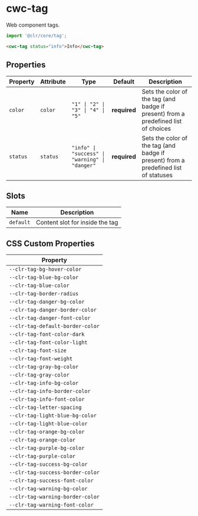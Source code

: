 # cwc-tag

Web component tags.

```typescript
import '@clr/core/tag';
```

```html
<cwc-tag status="info">Info</cwc-tag>
```

## Properties

| Property | Attribute | Type                                           | Default      | Description                                      |
|----------|-----------|------------------------------------------------|--------------|--------------------------------------------------|
| `color`  | `color`   | `"1" \| "2" \| "3" \| "4" \| "5"`              | **required** | Sets the color of the tag (and badge if present) from a predefined list of choices |
| `status` | `status`  | `"info" \| "success" \| "warning" \| "danger"` | **required** | Sets the color of the tag (and badge if present) from a predefined list of statuses |

## Slots

| Name      | Description                     |
|-----------|---------------------------------|
| `default` | Content slot for inside the tag |

## CSS Custom Properties

| Property                         |
|----------------------------------|
| `--clr-tag-bg-hover-color`       |
| `--clr-tag-blue-bg-color`        |
| `--clr-tag-blue-color`           |
| `--clr-tag-border-radius`        |
| `--clr-tag-danger-bg-color`      |
| `--clr-tag-danger-border-color`  |
| `--clr-tag-danger-font-color`    |
| `--clr-tag-default-border-color` |
| `--clr-tag-font-color-dark`      |
| `--clr-tag-font-color-light`     |
| `--clr-tag-font-size`            |
| `--clr-tag-font-weight`          |
| `--clr-tag-gray-bg-color`        |
| `--clr-tag-gray-color`           |
| `--clr-tag-info-bg-color`        |
| `--clr-tag-info-border-color`    |
| `--clr-tag-info-font-color`      |
| `--clr-tag-letter-spacing`       |
| `--clr-tag-light-blue-bg-color`  |
| `--clr-tag-light-blue-color`     |
| `--clr-tag-orange-bg-color`      |
| `--clr-tag-orange-color`         |
| `--clr-tag-purple-bg-color`      |
| `--clr-tag-purple-color`         |
| `--clr-tag-success-bg-color`     |
| `--clr-tag-success-border-color` |
| `--clr-tag-success-font-color`   |
| `--clr-tag-warning-bg-color`     |
| `--clr-tag-warning-border-color` |
| `--clr-tag-warning-font-color`   |

